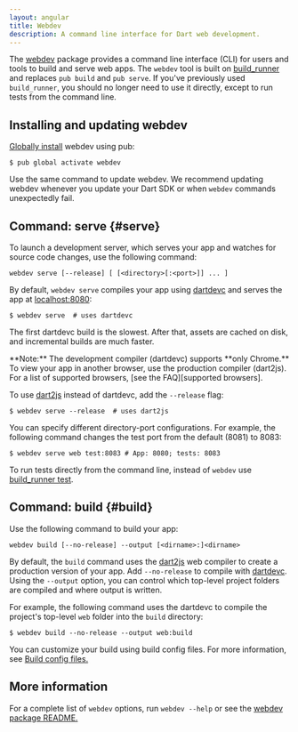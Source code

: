 ```yaml
---
layout: angular
title: Webdev
description: A command line interface for Dart web development.
---
```


The [webdev][] package provides a command line interface (CLI) for users and
tools to build and serve web apps.
The `webdev` tool is built on [build_runner][] and replaces `pub build` and `pub
serve`. If you've previously used `build_runner`, you should no longer need to
use it directly, except to run tests from the command line.

## Installing and updating webdev

[Globally install][] webdev using pub:

```terminal
$ pub global activate webdev
```

Use the same command to update webdev.
We recommend updating webdev whenever you update your Dart SDK
or when `webdev` commands unexpectedly fail.

[Globally install]: {{site.dartlang}}/tools/pub/cmd/pub-global

## Command: serve {#serve}

To launch a development server, which serves your app and watches for source
code changes, use the following command:

```
webdev serve [--release] [ [<directory>[:<port>]] ... ]
```

By default, `webdev serve` compiles your app using [dartdevc][] and 
serves the app at [localhost:8080](localhost:8080):

```terminal
$ webdev serve  # uses dartdevc
```

The first dartdevc build is the slowest. After that, assets are cached on disk,
and incremental builds are much faster.

<aside class="alert alert-info" markdown="1">
  **Note:** The development compiler (dartdevc) supports **only Chrome.**
  To view your app in another browser,
  use the production compiler (dart2js).
  For a list of supported browsers, [see the FAQ][supported browsers].
</aside>

To use [dart2js][] instead of dartdevc, add the `--release` flag:

```terminal
$ webdev serve --release  # uses dart2js
```

You can specify different directory-port configurations. For example, the
following command changes the test port from the default (8081) to 8083:

```terminal
$ webdev serve web test:8083 # App: 8080; tests: 8083
```

To run tests directly from the command line,
instead of `webdev` use [build_runner test][].

## Command: build {#build}

Use the following command to build your app:

```
webdev build [--no-release] --output [<dirname>:]<dirname>
```

By default, the `build` command uses the [dart2js][] web compiler to create a
production version of your app. Add `--no-release` to compile with [dartdevc][].
Using the `--output` option, you can control which top-level project folders are
compiled and where output is written.

For example, the following command uses the dartdevc to compile the project's
top-level `web` folder into the `build` directory:

```terminal
$ webdev build --no-release --output web:build
```

You can customize your build using build config files. For more information, see
[Build config files.](/tools/build_runner#config)

## More information

For a complete list of `webdev` options, run `webdev --help` or see the
[webdev package README.][webdev]

[build_runner]: /tools/build_runner
[build_runner test]: /tools/build_runner#test
[dart2js]: /tools/dart2js
[dartdevc]: /tools/dartdevc
[supported browsers]: /faq#q-what-browsers-do-you-support-as-javascript-compilation-targets
[webdev]: https://pub.dartlang.org/packages/webdev
